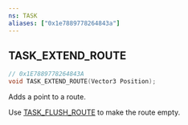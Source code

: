 ```yaml
---
ns: TASK
aliases: ["0x1e7889778264843a"]
---
```

## TASK_EXTEND_ROUTE

```c
// 0x1E7889778264843A
void TASK_EXTEND_ROUTE(Vector3 Position);
```

Adds a point to a route.

Use [TASK_FLUSH_ROUTE](#_0x841142A1376E9006) to make the route empty.

